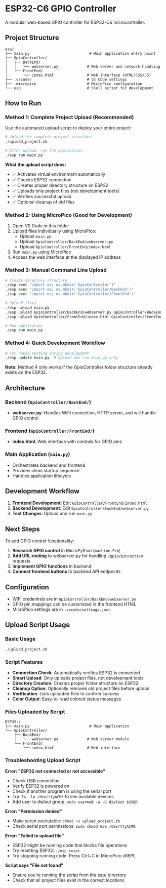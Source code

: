 # ESP32-C6 GPIO Controller

A modular web-based GPIO controller for ESP32-C6 microcontroller.

## Project Structure

```
esp/
├── main.py                           # Main application entry point
├── GpioController/
│   ├── BackEnd/
│   │   └── webserver.py             # Web server and network handling
│   └── FrontEnd/
│       └── index.html               # Web interface (HTML/CSS/JS)
├── .vscode/                         # VS Code settings
├── .micropico                       # MicroPico configuration
└── esp                              # Shell script for development
```

## How to Run

### Method 1: Complete Project Upload (Recommended)
Use the automated upload script to deploy your entire project:

```bash
# Upload the complete project structure
./upload_project.sh

# After upload, run the application
./esp run main.py
```

**What the upload script does:**
- ✅ Activates virtual environment automatically
- ✅ Checks ESP32 connection
- ✅ Creates proper directory structure on ESP32
- ✅ Uploads only project files (not development tools)
- ✅ Verifies successful upload
- ✅ Optional cleanup of old files

### Method 2: Using MicroPico (Good for Development)
1. Open VS Code in this folder
2. Upload files individually using MicroPico:
   - Upload `main.py`
   - Upload `GpioController/BackEnd/webserver.py`
   - Upload `GpioController/FrontEnd/index.html`
3. Run `main.py` using MicroPico
4. Access the web interface at the displayed IP address

### Method 3: Manual Command Line Upload
```bash
# Create directory structure
./esp exec "import os; os.mkdir('GpioController')"
./esp exec "import os; os.mkdir('GpioController/BackEnd')"
./esp exec "import os; os.mkdir('GpioController/FrontEnd')"

# Upload files
./esp upload main.py
./esp upload GpioController/BackEnd/webserver.py GpioController/BackEnd/webserver.py
./esp upload GpioController/FrontEnd/index.html GpioController/FrontEnd/index.html

# Run application
./esp run main.py
```

### Method 4: Quick Development Workflow
```bash
# For rapid testing during development
./esp update main.py  # Upload and run main.py only
```

**Note:** Method 4 only works if the GpioController folder structure already exists on the ESP32.

## Architecture

### Backend (`GpioController/BackEnd/`)
- **webserver.py**: Handles WiFi connection, HTTP server, and will handle GPIO control

### Frontend (`GpioController/FrontEnd/`)
- **index.html**: Web interface with controls for GPIO pins

### Main Application (`main.py`)
- Orchestrates backend and frontend
- Provides clean startup sequence
- Handles application lifecycle

## Development Workflow

1. **Frontend Development**: Edit `GpioController/FrontEnd/index.html`
2. **Backend Development**: Edit `GpioController/BackEnd/webserver.py` 
3. **Test Changes**: Upload and run `main.py`

## Next Steps

To add GPIO control functionality:

1. **Research GPIO control** in MicroPython (`machine.Pin`)
2. **Add URL routing** to webserver.py for handling `/gpio/pin/action` requests
3. **Implement GPIO functions** in backend
4. **Connect frontend buttons** to backend API endpoints

## Configuration

- WiFi credentials are in `GpioController/BackEnd/webserver.py`
- GPIO pin mappings can be customized in the frontend HTML
- MicroPico settings are in `.vscode/settings.json`

## Upload Script Usage

### Basic Usage
```bash
./upload_project.sh
```

### Script Features
- **Connection Check**: Automatically verifies ESP32 is connected
- **Smart Upload**: Only uploads project files, not development tools
- **Directory Creation**: Creates proper folder structure on ESP32
- **Cleanup Option**: Optionally removes old project files before upload
- **Verification**: Lists uploaded files to confirm success
- **Color Output**: Easy-to-read colored status messages

### Files Uploaded by Script
```
ESP32:/
├── main.py                           # Main application
└── GpioController/
    ├── BackEnd/
    │   └── webserver.py             # Web server module
    └── FrontEnd/
        └── index.html               # Web interface
```

### Troubleshooting Upload Script

**Error: "ESP32 not connected or not accessible"**
- Check USB connection
- Verify ESP32 is powered on
- Check if another program is using the serial port
- Try: `ls -la /dev/ttyACM*` to see available devices
- Add user to dialout group: `sudo usermod -a -G dialout $USER`

**Error: "Permission denied"**
- Make script executable: `chmod +x upload_project.sh`
- Check serial port permissions: `sudo chmod 666 /dev/ttyACM0`

**Error: "Failed to upload file"**
- ESP32 might be running code that blocks file operations
- Try resetting ESP32: `./esp reset`
- Try stopping running code: Press Ctrl+C in MicroPico vREPL

**Script says "File not found"**
- Ensure you're running the script from the esp/ directory
- Check that all project files exist in the correct locations